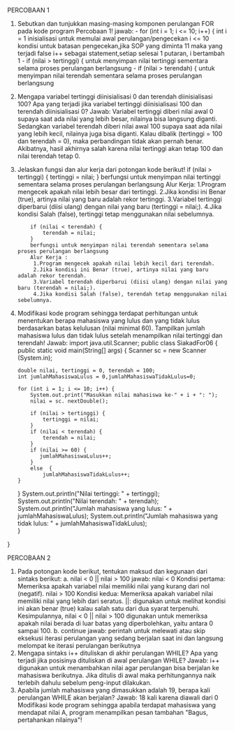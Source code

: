 PERCOBAAN 1
1. Sebutkan dan tunjukkan masing-masing komponen perulangan FOR pada kode program
Percobaan 1!
jawab: - for (int i = 1; i <= 10; i++) {
         int i = 1 inisialisasi untuk memulai awal perulangan/pengecekan
         i <= 10 kondisi untuk batasan pengecekan,jika SOP yang diminta 11 maka yang terjadi false
         i++ sebagai statement,setiap selesai 1 putaran, i bertambah 1
       - if (nilai > tertinggi) {
         untuk menyimpan nilai tertinggi sementara selama proses perulangan berlangsung
       - if (nilai > terendah) {
         untuk menyimpan nilai terendah sementara selama proses perulangan berlangsung

2. Mengapa variabel tertinggi diinisialisasi 0 dan terendah diinisialisasi 100? Apa yang
terjadi jika variabel tertinggi diinisialisasi 100 dan terendah diinisialisasi 0?
Jawab: Variabel tertinggi diberi nilai awal 0 supaya saat ada nilai yang lebih besar, nilainya bisa langsung diganti.
Sedangkan variabel terendah diberi nilai awal 100 supaya saat ada nilai yang lebih kecil, nilainya juga bisa diganti.
Kalau dibalik (tertinggi = 100 dan terendah = 0), maka perbandingan tidak akan pernah benar. Akibatnya, hasil akhirnya salah karena nilai tertinggi akan tetap 100 dan nilai terendah tetap 0.

3. Jelaskan fungsi dan alur kerja dari potongan kode berikut!
     if (nilai > tertinggi) {
               tertinggi = nilai;
           }
           berfungsi untuk menyimpan nilai tertinggi sementara selama proses perulangan berlangsung
           Alur Kerja: 
            1.Program mengecek apakah nilai lebih besar dari tertinggi.
            2.Jika kondisi ini Benar (true), artinya nilai yang baru adalah rekor tertinggi.
            3.Variabel tertinggi diperbarui (diisi ulang) dengan nilai yang baru (tertinggi = nilai;).
            4.Jika kondisi Salah (false), tertinggi tetap menggunakan nilai sebelumnya.

           if (nilai < terendah) {
               terendah = nilai;
           }
           berfungsi untuk menyimpan nilai terendah sementara selama proses perulangan berlangsung
           Alur Kerja :
            1.Program mengecek apakah nilai lebih kecil dari terendah.
            2.Jika kondisi ini Benar (true), artinya nilai yang baru adalah rekor terendah.
            3.⁠⁠Variabel terendah diperbarui (diisi ulang) dengan nilai yang baru (terendah = nilai;).
            4.Jika kondisi Salah (false), terendah tetap menggunakan nilai sebelumnya.

4. Modifikasi kode program sehingga terdapat perhitungan untuk menentukan berapa
mahasiswa yang lulus dan yang tidak lulus berdasarkan batas kelulusan (nilai minimal 60).
Tampilkan jumlah mahasiswa lulus dan tidak lulus setelah menampilkan nilai tertinggi
dan terendah!
Jawab: 
import java.util.Scanner;
public class SiakadFor06 {
    public static void main(String[] args) {
        Scanner sc = new Scanner (System.in);

       double nilai, tertinggi = 0, terendah = 100;
       int jumlahMahasiswaLulus = 0,jumlahMahasiswaTidakLulus=0;

       for (int i = 1; i <= 10; i++) {
           System.out.print("Masukkan nilai mahasiswa ke-" + i + ": ");
           nilai = sc. nextDouble();

           if (nilai > tertinggi) {
               tertinggi = nilai;
           }
           if (nilai < terendah) {
               terendah = nilai;
           }
           if (nilai >= 60) {
              jumlahMahasiswaLulus++;
           }
           else  {
               jumlahMahasiswaTidakLulus++;
       }
       
     } 
       System.out.println("Nilai tertinggi: " + tertinggi);
       System.out.println("Nilai terendah: " + terendah);
       System.out.println("Jumlah mahasiswa yang lulus: " + jumlahMahasiswaLulus);
       System.out.println("Jumlah mahasiswa yang tidak lulus: " + jumlahMahasiswaTidakLulus);        
    }

}


PERCOBAAN 2
1. Pada potongan kode berikut, tentukan maksud dan kegunaan dari sintaks berikut:
a. nilai < 0 || nilai > 100 
jawab: nilai < 0 Kondisi pertama: Memeriksa apakah variabel nilai memiliki nilai yang kurang dari nol (negatif).
nilai > 100	Kondisi kedua: Memeriksa apakah variabel nilai memiliki nilai yang lebih dari seratus.
||: digunakan untuk melihat kondisi ini akan benar (true) kalau salah satu dari dua syarat terpenuhi.
Kesimpulannya, nilai < 0 || nilai > 100 digunakan untuk memeriksa apakah nilai berada di luar batas yang diperbolehkan, yaitu antara 0 sampai 100.
b. continue
jawab: perintah untuk melewati atau skip eksekusi iterasi perulangan yang sedang berjalan saat ini dan langsung melompat ke iterasi perulangan berikutnya
2. Mengapa sintaks i++ dituliskan di akhir perulangan WHILE? Apa yang terjadi jika posisinya dituliskan di awal perulangan WHILE?
Jawab: i++ digunakan untuk menambahkan nilai  agar perulangan bisa berjalan ke mahasiswa berikutnya. Jika ditulis di awal maka perhitungannya naik terlebih dahulu sebelum peng-input dilakukan.
3. Apabila jumlah mahasiswa yang dimasukkan adalah 19, berapa kali perulangan WHILE akan berjalan?
Jawab: 18 kali karena diawali dari 0
Modifikasi kode program sehingga apabila terdapat mahasiswa yang mendapat nilai A, program menampilkan pesan tambahan "Bagus, pertahankan nilainya"!